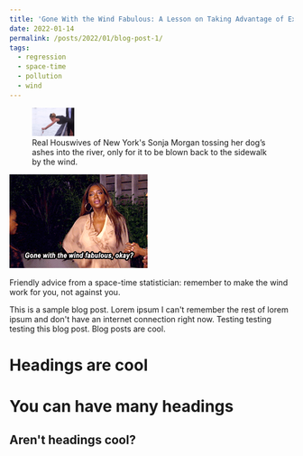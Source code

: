 ```yaml
---
title: 'Gone With the Wind Fabulous: A Lesson on Taking Advantage of External Forces in Life and Statistical Modeling'
date: 2022-01-14
permalink: /posts/2022/01/blog-post-1/
tags:
  - regression
  - space-time
  - pollution
  - wind
---
```


<figure>
    <img src="/images/sonja_morgan.gif" width="75px" height="50px">
    <figcaption>Real Houswives of New York's Sonja Morgan tossing her dog’s ashes into the river, only for it to be blown back to the sidewalk by the wind.</figcaption>
</figure>

<img src='/images/kenya_moore.gif'>

Friendly advice from a space-time statistician: remember to make the wind work for you, not against you.

This is a sample blog post. Lorem ipsum I can't remember the rest of lorem ipsum and don't have an internet connection right now. Testing testing testing this blog post. Blog posts are cool.

Headings are cool
======

You can have many headings
======

Aren't headings cool?
------
